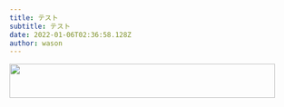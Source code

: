 ```yaml
---
title: テスト
subtitle: テスト
date: 2022-01-06T02:36:58.128Z
author: wason
---
```

<a href="https://px.a8.net/svt/ejp?a8mat=3BFL4N+AJ95WA+0K+10CIHD" rel="nofollow">
<img border="0" width="468" height="60" alt="" src="https://www25.a8.net/svt/bgt?aid=200601527637&wid=002&eno=01&mid=s00000000002006105000&mc=1"></a>
<img border="0" width="1" height="1" src="https://www19.a8.net/0.gif?a8mat=3BFL4N+AJ95WA+0K+10CIHD" alt="">